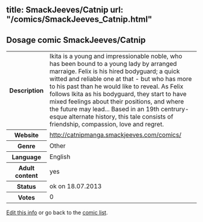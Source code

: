 title: SmackJeeves/Catnip
url: "/comics/SmackJeeves_Catnip.html"
---
Dosage comic SmackJeeves/Catnip
-----------------------------------------

<p id="msg"></p>
<script type="text/javascript">
if (window.location.search === '?edit_info_mail=sent_ok') {
  var elem = document.getElementById("msg");
  elem.innerHTML = 'Edited information sucessfully sent for review, which is usually done daily. Thanks!';
  elem.className = 'ok';
}
</script>
<table class="comicinfo">
<tr>
<th>Description</th><td>Ikita is a young and impressionable noble, who has been bound to a young lady by arranged marraige. Felix is his hired bodyguard; a quick witted and reliable one at that - but who has more to his past than he would like to reveal. As Felix follows Ikita as his bodyguard, they start to have mixed feelings about their positions, and where the future may lead... Based in an 19th centrury-esque alternate history, this tale consists of friendship, compassion, love and regret.</td>
</tr>
<tr>
<th>Website</th><td><a href="http://catnipmanga.smackjeeves.com/comics/">http://catnipmanga.smackjeeves.com/comics/</a></td>
</tr>
<tr>
<th>Genre</th><td>Other</td>
</tr>
<tr>
<th>Language</th><td>English</td>
</tr>
<tr>
<th>Adult content</th><td>yes</td>
</tr>
<tr>
<th>Status</th><td>ok on 18.07.2013</td>
</tr>
<tr>
<th>Votes</th><td>0</td>
</tr>
</table>

[Edit this info](SmackJeeves_Catnip_edit.html) or go back to the [comic list](../comic-index.html).
